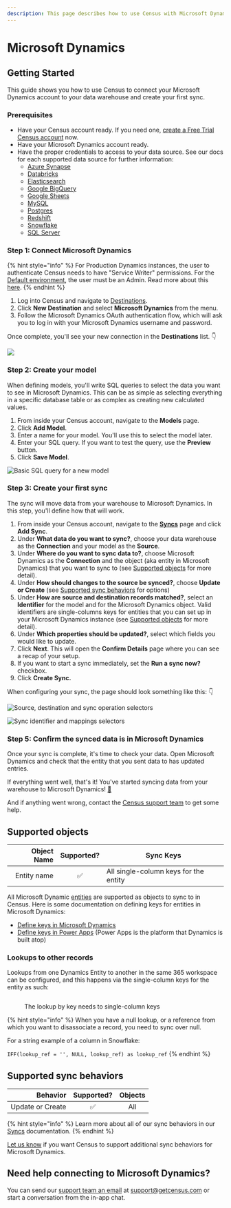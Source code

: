 ```yaml
---
description: This page describes how to use Census with Microsoft Dynamics.
---
```


# Microsoft Dynamics

## Getting Started

This guide shows you how to use Census to connect your Microsoft Dynamics account to your data warehouse and create your first sync.

### Prerequisites

* Have your Census account ready. If you need one, [create a Free Trial Census account](https://app.getcensus.com/) now.
* Have your Microsoft Dynamics account ready.
* Have the proper credentials to access to your data source. See our docs for each supported data source for further information:
  * [Azure Synapse](../sources/azure-synapse.md)
  * [Databricks](https://docs.getcensus.com/sources/databricks)
  * [Elasticsearch](https://docs.getcensus.com/sources/elasticsearch)
  * [Google BigQuery](https://docs.getcensus.com/sources/google-bigquery)
  * [Google Sheets](https://docs.getcensus.com/sources/google-sheets)
  * [MySQL](https://docs.getcensus.com/sources/mysql)
  * [Postgres](https://docs.getcensus.com/sources/postgres)
  * [Redshift](https://docs.getcensus.com/sources/redshift)
  * [Snowflake](https://docs.getcensus.com/sources/snowflake)
  * [SQL Server](https://docs.getcensus.com/sources/sql-server)

### Step 1: Connect Microsoft Dynamics

{% hint style="info" %}
For Production Dynamics instances, the user to authenticate Census needs to have "Service Writer" permissions. For the [Default environment](https://docs.microsoft.com/en-us/power-platform/admin/environments-overview#the-default-environment), the user must be an Admin. Read more about this [here](https://docs.microsoft.com/en-us/power-platform/admin/database-security).
{% endhint %}

1. Log into Census and navigate to [Destinations](https://app.getcensus.com/destinations).
2. Click **New Destination** and select **Microsoft Dynamics** from the menu.
3. Follow the Microsoft Dynamics OAuth authentication flow, which will ask you to log in with your Microsoft Dynamics username and password.

Once complete, you'll see your new connection in the **Destinations** list. 👇

![](<../.gitbook/assets/Screen Shot 2022-06-23 at 10.54.40 AM.png>)

### Step 2: Create your model

When defining models, you'll write SQL queries to select the data you want to see in Microsoft Dynamics. This can be as simple as selecting everything in a specific database table or as complex as creating new calculated values.

1. From inside your Census account, navigate to the **Models** page.
2. Click **Add Model**.
3. Enter a name for your model. You'll use this to select the model later.
4. Enter your SQL query. If you want to test the query, use the **Preview** button.
5. Click **Save Model**.

![Basic SQL query for a new model](broken-reference)

### Step 3: Create your first sync

The sync will move data from your warehouse to Microsoft Dynamics. In this step, you'll define how that will work.

1. From inside your Census account, navigate to the [**Syncs**](https://app.getcensus.com/syncs) page and click **Add Sync**.
2. Under **What data do you want to sync?**, choose your data warehouse as the **Connection** and your model as the **Source**.
3. Under **Where do you want to sync data to?**, choose Microsoft Dynamics as the **Connection** and the object (aka entity in Microsoft Dynamics) that you want to sync to (see [Supported objects](microsoft-dynamics.md#supported-objects) for more detail).
4. Under **How should changes to the source be synced?**, choose **Update or Create** (see [Supported sync behaviors](microsoft-dynamics.md#supported-sync-behaviors) for options)
5. Under **How are source and destination records matched?**, select an **Identifier** for the model and for the Microsoft Dynamics object. Valid identifiers are single-columns keys for entities that you can set up in your Microsoft Dynamics instance (see [Supported objects](microsoft-dynamics.md#supported-objects) for more detail).
6. Under **Which properties should be updated?**, select which fields you would like to update.
7. Click **Next**. This will open the **Confirm Details** page where you can see a recap of your setup.
8. If you want to start a sync immediately, set the **Run a sync now?** checkbox.
9. Click **Create Sync.**

When configuring your sync, the page should look something like this: 👇

![Source, destination and sync operation selectors](<../.gitbook/assets/Screen Shot 2022-06-23 at 11.05.27 AM.png>)

![Sync identifier and mappings selectors](<../.gitbook/assets/Screen Shot 2022-06-23 at 11.06.35 AM.png>)

### Step 5: Confirm the synced data is in Microsoft Dynamics

Once your sync is complete, it's time to check your data. Open Microsoft Dynamics and check that the entity that you sent data to has updated entries.

If everything went well, that's it! You've started syncing data from your warehouse to Microsoft Dynamics! [🥳️](https://emojikeyboard.org/copy/Partying\_Face\_Emoji\_%F0%9F%A5%B3%EF%B8%8F?utm\_source=extlink)

And if anything went wrong, contact the [Census support team](mailto:support@getcensus.com) to get some help.

## Supported objects

| **Object Name** | **Supported?** | **Sync Keys**                         |
| --------------: | :------------: | ------------------------------------- |
|     Entity name |        ✅       | All single-column keys for the entity |

All Microsoft Dynamic [entities](https://docs.microsoft.com/en-us/dynamics365/customerengagement/on-premises/developer/introduction-entities?view=op-9-1) are supported as objects to sync to in Census. Here is some documentation on defining keys for entities in Microsoft Dynamics:

* [Define keys in Microsoft Dynamics](https://docs.microsoft.com/en-us/dynamics365/customerengagement/on-premises/customize/define-alternate-keys-reference-records?view=op-9-1)
* [Define keys in Power Apps](https://docs.microsoft.com/en-us/power-apps/maker/data-platform/define-alternate-keys-portal) (Power Apps is the platform that Dynamics is built atop)

### Lookups to other records

Lookups from one Dynamics Entity to another in the same 365 workspace can be configured, and this happens via the single-column keys for the entity as such:

<figure><img src="../.gitbook/assets/image (21).png" alt=""><figcaption><p>The lookup by key needs to single-column keys</p></figcaption></figure>

{% hint style="info" %}
When you have a null lookup, or a reference from which you want to disassociate a record, you need to sync over null.

For a string example of a column in Snowflake:

`IFF(lookup_ref = '', NULL, lookup_ref) as lookup_ref`
{% endhint %}

## Supported sync behaviors

|     **Behavior** | **Supported?** | **Objects** |
| ---------------: | :------------: | :---------: |
| Update or Create |        ✅       |     All     |

{% hint style="info" %}
Learn more about all of our sync behaviors in our [Syncs](../basics/core-concept/#sync-behaviors) documentation.
{% endhint %}

[Let us know](mailto:support@getcensus.com) if you want Census to support additional sync behaviors for Microsoft Dynamics.

## Need help connecting to Microsoft Dynamics?

You can send our [support team an email](mailto:support@getcensus.com) at support@getcensus.com or start a conversation from the in-app chat.
